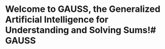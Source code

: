 # Welcome to GAUSS, the Generalized Artificial Intelligence for Understanding and Solving Sums!# GAUSS
